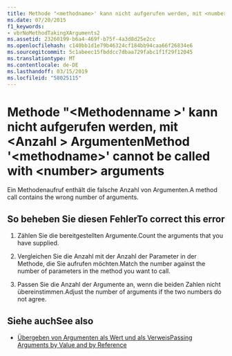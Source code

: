 ```yaml
---
title: Methode "<methodname>' kann nicht aufgerufen werden, mit <number> Argumente
ms.date: 07/20/2015
f1_keywords:
- vbrNoMethodTakingXArguments2
ms.assetid: 23260199-b6a4-469f-b75f-4a3d8d25e2cc
ms.openlocfilehash: c140bb1d1e79b46324cf184bb94caa66f26834e6
ms.sourcegitcommit: 5c1abeec15fbddcc7dbaa729fabc1f1f29f12045
ms.translationtype: MT
ms.contentlocale: de-DE
ms.lasthandoff: 03/15/2019
ms.locfileid: "58025115"
---
```

# <a name="method-methodname-cannot-be-called-with-number-arguments"></a><span data-ttu-id="ace75-102">Methode "\<Methodenname >' kann nicht aufgerufen werden, mit \<Anzahl > Argumenten</span><span class="sxs-lookup"><span data-stu-id="ace75-102">Method '\<methodname>' cannot be called with \<number> arguments</span></span>
<span data-ttu-id="ace75-103">Ein Methodenaufruf enthält die falsche Anzahl von Argumenten.</span><span class="sxs-lookup"><span data-stu-id="ace75-103">A method call contains the wrong number of arguments.</span></span>  
  
## <a name="to-correct-this-error"></a><span data-ttu-id="ace75-104">So beheben Sie diesen Fehler</span><span class="sxs-lookup"><span data-stu-id="ace75-104">To correct this error</span></span>  
  
1.  <span data-ttu-id="ace75-105">Zählen Sie die bereitgestellten Argumente.</span><span class="sxs-lookup"><span data-stu-id="ace75-105">Count the arguments that you have supplied.</span></span>  
  
2.  <span data-ttu-id="ace75-106">Vergleichen Sie die Anzahl mit der Anzahl der Parameter in der Methode, die Sie aufrufen möchten.</span><span class="sxs-lookup"><span data-stu-id="ace75-106">Match the number against the number of parameters in the method you want to call.</span></span>  
  
3.  <span data-ttu-id="ace75-107">Passen Sie die Anzahl der Argumente an, wenn die beiden Zahlen nicht übereinstimmen.</span><span class="sxs-lookup"><span data-stu-id="ace75-107">Adjust the number of arguments if the two numbers do not agree.</span></span>  
  
## <a name="see-also"></a><span data-ttu-id="ace75-108">Siehe auch</span><span class="sxs-lookup"><span data-stu-id="ace75-108">See also</span></span>

- [<span data-ttu-id="ace75-109">Übergeben von Argumenten als Wert und als Verweis</span><span class="sxs-lookup"><span data-stu-id="ace75-109">Passing Arguments by Value and by Reference</span></span>](../../visual-basic/programming-guide/language-features/procedures/passing-arguments-by-value-and-by-reference.md)
